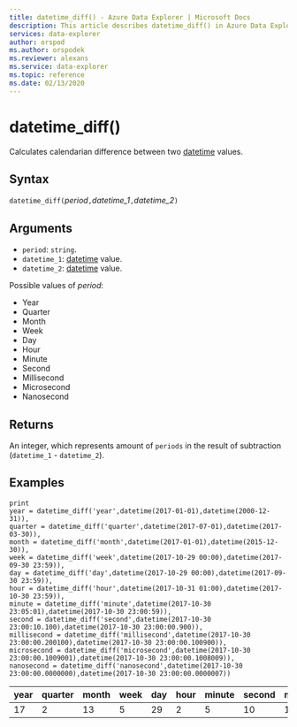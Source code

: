 ```yaml
---
title: datetime_diff() - Azure Data Explorer | Microsoft Docs
description: This article describes datetime_diff() in Azure Data Explorer.
services: data-explorer
author: orspod
ms.author: orspodek
ms.reviewer: alexans
ms.service: data-explorer
ms.topic: reference
ms.date: 02/13/2020
---
```

# datetime_diff()

Calculates calendarian difference between two [datetime](./scalar-data-types/datetime.md) values.

## Syntax

`datetime_diff(`*period*`,`*datetime_1*`,`*datetime_2*`)`

## Arguments

* `period`: `string`. 
* `datetime_1`: [datetime](./scalar-data-types/datetime.md) value.
* `datetime_2`: [datetime](./scalar-data-types/datetime.md) value.

Possible values of *period*: 
- Year
- Quarter
- Month
- Week
- Day
- Hour
- Minute
- Second
- Millisecond
- Microsecond
- Nanosecond

## Returns

An integer, which represents amount of `periods` in the result of subtraction (`datetime_1` - `datetime_2`).

## Examples

```kusto
print
year = datetime_diff('year',datetime(2017-01-01),datetime(2000-12-31)),
quarter = datetime_diff('quarter',datetime(2017-07-01),datetime(2017-03-30)),
month = datetime_diff('month',datetime(2017-01-01),datetime(2015-12-30)),
week = datetime_diff('week',datetime(2017-10-29 00:00),datetime(2017-09-30 23:59)),
day = datetime_diff('day',datetime(2017-10-29 00:00),datetime(2017-09-30 23:59)),
hour = datetime_diff('hour',datetime(2017-10-31 01:00),datetime(2017-10-30 23:59)),
minute = datetime_diff('minute',datetime(2017-10-30 23:05:01),datetime(2017-10-30 23:00:59)),
second = datetime_diff('second',datetime(2017-10-30 23:00:10.100),datetime(2017-10-30 23:00:00.900)),
millisecond = datetime_diff('millisecond',datetime(2017-10-30 23:00:00.200100),datetime(2017-10-30 23:00:00.100900)),
microsecond = datetime_diff('microsecond',datetime(2017-10-30 23:00:00.1009001),datetime(2017-10-30 23:00:00.1008009)),
nanosecond = datetime_diff('nanosecond',datetime(2017-10-30 23:00:00.0000000),datetime(2017-10-30 23:00:00.0000007))
```

|year|quarter|month|week|day|hour|minute|second|millisecond|microsecond|nanosecond|
|---|---|---|---|---|---|---|---|---|---|---|
|17|2|13|5|29|2|5|10|100|100|-700|



